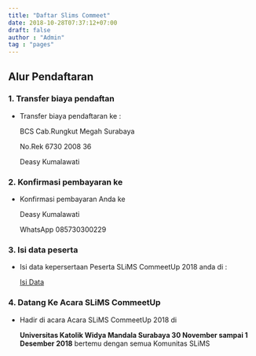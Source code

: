 ```yaml
---
title: "Daftar Slims Commeet"
date: 2018-10-28T07:37:12+07:00
draft: false
author : "Admin"
tag : "pages"
---
```

## Alur Pendaftaran

### <i class='fa fa-money'></i> 1. Transfer biaya pendaftan

* Transfer biaya pendaftaran ke :
        
    BCS Cab.Rungkut Megah Surabaya

    No.Rek 6730 2008 36

    Deasy Kumalawati

### <i class='fa fa-check'></i> 2. Konfirmasi pembayaran ke 

*  Konfirmasi pembayaran Anda ke 

    Deasy Kumalawati

    WhatsApp 085730300229

### <i class='fa fa-user-plus'></i> 3. Isi data peserta 

*  Isi data kepersertaan Peserta SLiMS CommeetUp 2018 anda di :

    <a href="https://docs.google.com/forms/d/e/1FAIpQLScDESm0K7WKPiuFIHUA-PdzQ7EzBGElHUOCJh0HsIv3PZL_Ew/viewform?usp=send_form" class="btn btn-main">Isi Data </a>

### <i class='fa fa-university'></i> 4. Datang Ke Acara SLiMS CommeetUp


*   Hadir di acara Acara SLiMS CommeetUp 2018 di

    **Universitas Katolik Widya Mandala Surabaya 30 November sampai 1 Desember 2018** bertemu dengan semua Komunitas SLiMS 